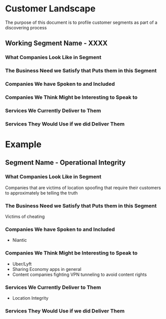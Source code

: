 # Customer Landscape

The purpose of this document is to profile customer segments as part of a discovering process

## Working Segment Name - XXXX

### What Companies Look Like in Segment

### The Business Need we Satisfy that Puts them in this Segment

### Companies We have Spoken to and Included

### Companies We Think Might be Interesting to Speak to

### Services We Currently Deliver to Them

### Services They Would Use if we did Deliver Them

# Example

## Segment Name - Operational Integrity

### What Companies Look Like in Segment

Companies that are victims of location spoofing that require their customers to approximately be telling the truth

### The Business Need we Satisfy that Puts them in this Segment

Victims of cheating

### Companies We have Spoken to and Included

 - Niantic

### Companies We Think Might be Interesting to Speak to

 - Uber/Lyft
 - Sharing Economy apps in general
 - Content companies fighting VPN tunneling to avoid content rights

### Services We Currently Deliver to Them

 - Location Integrity

### Services They Would Use if we did Deliver Them
